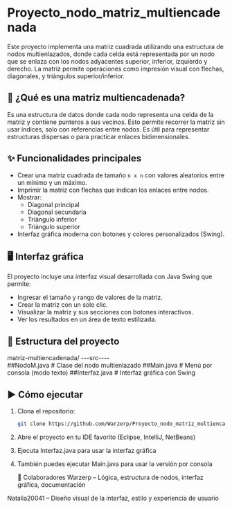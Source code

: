 # Proyecto_nodo_matriz_multiencadenada

Este proyecto implementa una matriz cuadrada utilizando una estructura de nodos multienlazados, donde cada celda está representada por un nodo que se enlaza con los nodos adyacentes superior, inferior, izquierdo y derecho. La matriz permite operaciones como impresión visual con flechas, diagonales, y triángulos superior/inferior.

## 🧠 ¿Qué es una matriz multiencadenada?

Es una estructura de datos donde cada nodo representa una celda de la matriz y contiene punteros a sus vecinos. Esto permite recorrer la matriz sin usar índices, solo con referencias entre nodos. Es útil para representar estructuras dispersas o para practicar enlaces bidimensionales.

## ✨ Funcionalidades principales

- Crear una matriz cuadrada de tamaño `n x n` con valores aleatorios entre un mínimo y un máximo.
- Imprimir la matriz con flechas que indican los enlaces entre nodos.
- Mostrar:
  - Diagonal principal
  - Diagonal secundaria
  - Triángulo inferior
  - Triángulo superior
- Interfaz gráfica moderna con botones y colores personalizados (Swing).

## 🖥️ Interfaz gráfica

El proyecto incluye una interfaz visual desarrollada con Java Swing que permite:

- Ingresar el tamaño y rango de valores de la matriz.
- Crear la matriz con un solo clic.
- Visualizar la matriz y sus secciones con botones interactivos.
- Ver los resultados en un área de texto estilizada.

## 📁 Estructura del proyecto

matriz-multiencadenada/ 
---src----             
  ##NodoM.java # Clase del nodo multienlazado
  ##Main.java # Menú por consola (modo texto)
  ##Interfaz.java # Interfaz gráfica con Swing

## ▶️ Cómo ejecutar

1. Clona el repositorio:
   ```bash
   git clone https://github.com/Warzerp/Proyecto_nodo_matriz_multiencadenada.git

2. Abre el proyecto en tu IDE favorito (Eclipse, IntelliJ, NetBeans)

3. Ejecuta Interfaz.java para usar la interfaz gráfica
   
5. También puedes ejecutar Main.java para usar la versión por consola

   👥 Colaboradores
Warzerp – Lógica, estructura de nodos, interfaz gráfica, documentación

Natalia20041 – Diseño visual de la interfaz, estilo y experiencia de usuario

